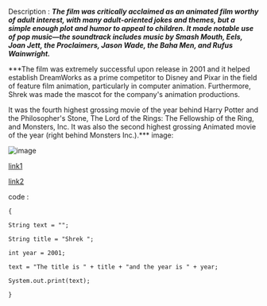 Description : ***The film was critically acclaimed as an animated film worthy of adult interest, with many adult-oriented jokes and themes, but a simple enough plot and humor to appeal to children. It made notable use of pop music—the soundtrack includes music by Smash Mouth, Eels, Joan Jett, the Proclaimers, Jason Wade, the Baha Men, and Rufus Wainwright.***

***The film was extremely successful upon release in 2001 and it helped establish DreamWorks as a prime competitor to Disney and Pixar in the field of feature film animation, particularly in computer animation. Furthermore, Shrek was made the mascot for the company's animation productions.

It was the fourth highest grossing movie of the year behind Harry Potter and the Philosopher's Stone, The Lord of the Rings: The Fellowship of the Ring, and Monsters, Inc. It was also the second highest grossing Animated movie of the year (right behind Monsters Inc.).***
image:

![image](https://user-images.githubusercontent.com/89480036/187801281-b2ba5b76-4b48-42cd-a86b-6b605c0c4213.png)

[link1](https://www.imdb.com/title/tt0126029/)

[link2](https://shrek.fandom.com/wiki/Shrek_(film))

code : 
```
{

String text = "";

String title = "Shrek ";

int year = 2001;

text = "The title is " + title + "and the year is " + year;

System.out.print(text);

}
```
